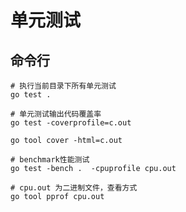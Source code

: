 # 单元测试

## 命令行


```shell
# 执行当前目录下所有单元测试
go test .
```

```shell
# 单元测试输出代码覆盖率
go test -coverprofile=c.out

go tool cover -html=c.out
```

```shell
# benchmark性能测试
go test -bench .  -cpuprofile cpu.out

# cpu.out 为二进制文件，查看方式
go tool pprof cpu.out
```